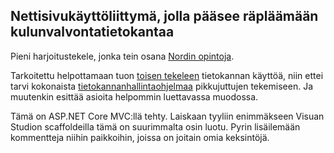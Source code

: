 ## Nettisivukäyttöliittymä, jolla pääsee räpläämään kulunvalvontatietokantaa

Pieni harjoitustekele, jonka tein osana
[Nordin opintoja](https://utbnord.se/fin/koulutukset/koulutustyypit/ammatillinen-koulutus/130--pohjoismainen-sovelluskehittaja).

Tarkoitettu helpottamaan tuon
[toisen tekeleen](https://github.com/j-klint/Kulunvalvonta-console)
tietokannan käyttöä, niin ettei tarvi kokonaista
[tietokannanhallintaohjelmaa](docs.microsoft.com/en-us/sql/ssms)
pikkujuttujen tekemiseen. Ja muutenkin esittää asioita helpommin luettavassa
muodossa.

Tämä on ASP.NET Core MVC:llä tehty. Laiskaan tyyliin enimmäkseen Visuan Studion
scaffoldeilla tämä on suurimmalta osin luotu. Pyrin lisäilemään kommentteja
niihin paikkoihin, joissa on joitain omia keksintöjä.
